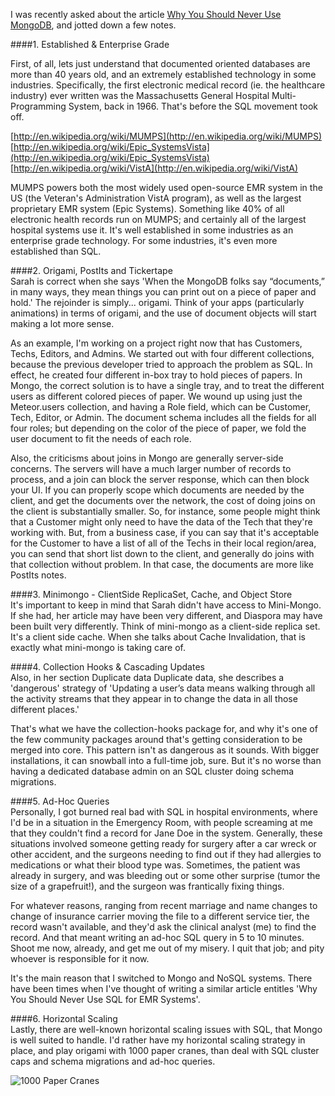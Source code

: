 

I was recently asked about the article [Why You Should Never Use MongoDB](http://crater.io/posts/TYmdcGm5NayDJXD2k), and jotted down a few notes.


####1.  Established & Enterprise Grade  

First, of all, lets just understand that documented oriented databases are more than 40 years old, and an extremely established technology in some industries.  Specifically, the first electronic medical record (ie. the healthcare industry) ever written was the Massachusetts General Hospital Multi-Programming System, back in 1966.  That's before the SQL movement took off.

[http://en.wikipedia.org/wiki/MUMPS](http://en.wikipedia.org/wiki/MUMPS)  
[http://en.wikipedia.org/wiki/Epic_SystemsVista](http://en.wikipedia.org/wiki/Epic_SystemsVista)  
[http://en.wikipedia.org/wiki/VistA](http://en.wikipedia.org/wiki/VistA)  

MUMPS powers both the most widely used open-source EMR system in the US (the Veteran's Administration VistA program), as well as the largest proprietary EMR system (Epic Systems).  Something like 40% of all electronic health records run on MUMPS; and certainly all of the largest hospital systems use it.  It's well established in some industries as an enterprise grade technology.  For some industries, it's even more established than SQL.  

####2.  Origami, PostIts and Tickertape  
Sarah is correct when she says 'When the MongoDB folks say “documents,” in many ways, they mean things you can print out on a piece of paper and hold.'  The rejoinder is simply...  origami.  Think of your apps (particularly animations) in terms of origami, and the use of document objects will start making a lot more sense.  

As an example, I'm working on a project right now that has Customers, Techs, Editors, and Admins.  We started out with four different collections, because the previous developer tried to approach the problem as SQL.  In effect, he created four different in-box tray to hold pieces of papers.  In Mongo, the correct solution is to have a single tray, and to treat the different users as different colored pieces of paper.  We wound up using just the Meteor.users collection, and having a Role field, which can be Customer, Tech, Editor, or Admin.  The document schema includes all the fields for all four roles; but depending on the color of the piece of paper, we fold the user document to fit the needs of each role.  

Also, the criticisms about joins in Mongo are generally server-side concerns.  The servers will have a much larger number of records to process, and a join can block the server response, which can then block your UI.  If you can properly scope which documents are needed by the client, and get the documents over the network, the cost of doing joins on the client is substantially smaller.  So, for instance, some people might think that a Customer might only need to have the data of the Tech that they're working with.  But, from a business case, if you can say that it's acceptable for the Customer to have a list of all of the Techs in their local region/area, you can send that short list down to the client, and generally do joins with that collection without problem.  In that case, the documents are more like PostIts notes.  

####3.  Minimongo - ClientSide ReplicaSet, Cache, and Object Store  
It's important to keep in mind that Sarah didn't have access to Mini-Mongo.  If she had, her article may have been very different, and Diaspora may have been built very differently.  Think of mini-mongo as a client-side replica set.  It's a client side cache.  When she talks about Cache Invalidation, that is exactly what mini-mongo is taking care of.

####4.  Collection Hooks & Cascading Updates  
Also, in her section Duplicate data Duplicate data, she describes a 'dangerous' strategy of 'Updating a user’s data means walking through all the activity streams that they appear in to change the data in all those different places.'  

That's what we have the collection-hooks package for, and why it's one of the few community packages around that's getting consideration to be merged into core.  This pattern isn't as dangerous as it sounds.  With bigger installations, it can snowball into a full-time job, sure.  But it's no worse than having a dedicated database admin on an SQL cluster doing schema migrations.  

####5.  Ad-Hoc Queries  
Personally, I got burned real bad with SQL in hospital environments, where I'd be in a situation in the Emergency Room, with people screaming at me that they couldn't find a record for Jane Doe in the system.  Generally, these situations involved someone getting ready for surgery after a car wreck or other accident, and the surgeons needing to find out if they had allergies to medications or what their blood type was.  Sometimes, the patient was already in surgery, and was bleeding out or some other surprise (tumor the size of a grapefruit!), and the surgeon was frantically fixing things.  

For whatever reasons, ranging from recent marriage and name changes to change of insurance carrier moving the file to a different service tier, the record wasn't available, and they'd ask the clinical analyst (me) to find the record.  And that meant writing an ad-hoc SQL query in 5 to 10 minutes.  Shoot me now, already, and get me out of my misery.  I quit that job; and pity whoever is responsible for it now.

It's the main reason that I switched to Mongo and NoSQL systems.  There have been times when I've thought of writing a similar article entitles 'Why You Should Never Use SQL for EMR Systems'.  


####6.  Horizontal Scaling  
Lastly, there are well-known horizontal scaling issues with SQL, that Mongo is well suited to handle.   I'd rather have my horizontal scaling strategy in place, and play origami with 1000 paper cranes, than deal with SQL cluster caps and schema migrations and ad-hoc queries.


![1000 Paper Cranes](http://fc02.deviantart.net/fs71/f/2012/141/5/0/wallpaper_1000_origami_canes_by_hoschie-d50kwiv.jpg)  


